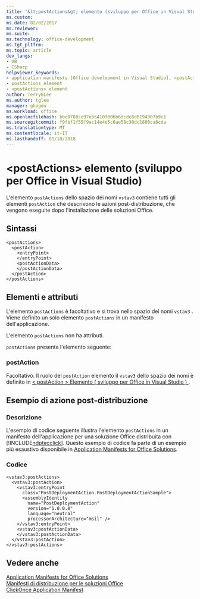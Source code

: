 ```yaml
---
title: '&lt;postActions&gt; elemento (sviluppo per Office in Visual Studio) | Documenti Microsoft'
ms.custom: 
ms.date: 02/02/2017
ms.reviewer: 
ms.suite: 
ms.technology: office-development
ms.tgt_pltfrm: 
ms.topic: article
dev_langs:
- VB
- CSharp
helpviewer_keywords:
- application manifests [Office development in Visual Studio], <postActions> element
- postActions element
- <postActions> element
author: TerryGLee
ms.author: tglee
manager: ghogen
ms.workload: office
ms.openlocfilehash: bbe0708ce97eb6410f006b6dcdc8d8194907b9c1
ms.sourcegitcommit: f9fbf1f55f9ac14e4e5c6ae58c30dc1800ca6cda
ms.translationtype: MT
ms.contentlocale: it-IT
ms.lasthandoff: 01/10/2018
---
```

# <a name="ltpostactionsgt-element-office-development-in-visual-studio"></a>&lt;postActions&gt; elemento (sviluppo per Office in Visual Studio)
  L'elemento `postActions` dello spazio dei nomi `vstav3` contiene tutti gli elementi `postAction` che descrivono le azioni post-distribuzione, che vengono eseguite dopo l'installazione delle soluzioni Office.  
  
## <a name="syntax"></a>Sintassi  
  
```  
<postActions>  
  <postAction>  
    <entryPoint>  
    </entryPoint>  
    <postActionData>  
    </postActionData>  
  </postAction>  
</postActions>  
```  
  
## <a name="elements-and-attributes"></a>Elementi e attributi  
 L'elemento `postActions` è facoltativo e si trova nello spazio dei nomi `vstav3` . Viene definito un solo elemento `postActions` in un manifesto dell'applicazione.  
  
 L'elemento `postActions` non ha attributi.  
  
 `postActions` presenta l'elemento seguente:  
  
### <a name="postaction"></a>postAction  
 Facoltativo. Il ruolo del `postAction` elemento il `vstav3` dello spazio dei nomi è definito in [&#60; postAction &#62; Elemento &#40; sviluppo per Office in Visual Studio &#41; ](../vsto/postaction-element-office-development-in-visual-studio.md).  
  
## <a name="post-deployment-action-example"></a>Esempio di azione post-distribuzione  
  
### <a name="description"></a>Descrizione  
 L'esempio di codice seguente illustra l'elemento `postActions` in un manifesto dell'applicazione per una soluzione Office distribuita con [!INCLUDE[ndptecclick](../vsto/includes/ndptecclick-md.md)]. Questo esempio di codice fa parte di un esempio più esaustivo disponibile in [Application Manifests for Office Solutions](../vsto/application-manifests-for-office-solutions.md).  
  
### <a name="code"></a>Codice  
  
```  
<vstav3:postActions>  
  <vstav3:postAction>  
    <vstav3:entryPoint   
      class="PostDeploymentAction.PostDeploymentActionSample">  
      <assemblyIdentity   
        name="PostDeploymentAction"   
        version="1.0.0.0"   
        language="neutral"   
        processorArchitecture="msil" />  
    </vstav3:entryPoint>  
    <vstav3:postActionData>  
    </vstav3:postActionData>  
  </vstav3:postAction>  
</vstav3:postActions>  
```  
  
## <a name="see-also"></a>Vedere anche  
 [Application Manifests for Office Solutions](../vsto/application-manifests-for-office-solutions.md)   
 [Manifesti di distribuzione per le soluzioni Office](../vsto/deployment-manifests-for-office-solutions.md)   
 [ClickOnce Application Manifest](/visualstudio/deployment/clickonce-application-manifest)  
  
  